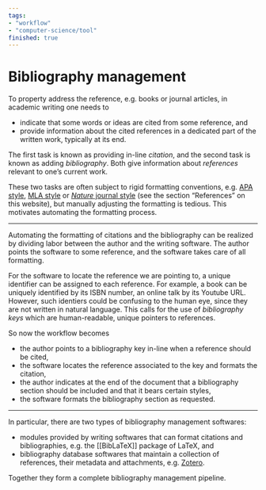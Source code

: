 ```yaml
---
tags: 
- "workflow"
- "computer-science/tool"
finished: true
---
```


# Bibliography management

To property address the reference, e.g. books or journal articles, in academic writing one needs to 

* indicate that some words or ideas are cited from some reference, and
* provide information about the cited references in a dedicated part of the written work, typically at its end.

The first task is known as providing in-line _citation_, and the second task is known as adding _bibliography_. Both give information about _references_ relevant to one’s current work.

These two tasks are often subject to rigid formatting conventions, e.g. [APA style](https://apastyle.apa.org/), [MLA style](https://www.mla.org/MLA-Style) or [_Nature_ journal style](https://www.nature.com/nature/for-authors/formatting-guide) (see the section “References” on this website), but manually adjusting the formatting is tedious. This motivates automating the formatting process. 

---

Automating the formatting of citations and the bibliography can be realized by dividing labor between the author and the writing software. The author points the software to some reference, and the software takes care of all formatting.

For the software to locate the reference we are pointing to, a unique identifier can be assigned to each reference. For example, a book can be uniquely identified by its ISBN number, an online talk by its Youtube URL. However, such identiers could be confusing to the human eye, since they are not written in natural language. This calls for the use of _bibliography keys_ which are human-readable, unique pointers to references. 

So now the workflow becomes

* the author points to a bibliography key in-line when a reference should be cited,
* the software locates the reference associated to the key and formats the citation,
* the author indicates at the end of the document that a bibliography section should be included and that it bears certain styles,
* the software formats the bibliography section as requested.

---

In particular, there are two types of bibliography management softwares:

* modules provided by writing softwares that can format citations and bibliographies, e.g. the [[BibLaTeX]] package of LaTeX, and
* bibliography database softwares that maintain a collection of references, their metadata and attachments, e.g. [Zotero](https://www.zotero.org/).

Together they form a complete bibliography management pipeline.
